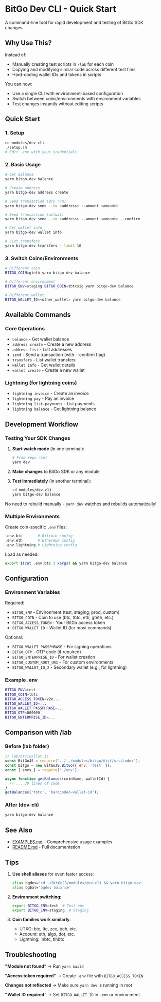 # BitGo Dev CLI - Quick Start

A command-line tool for rapid development and testing of BitGo SDK changes.

## Why Use This?

Instead of:
- Manually creating test scripts in `/lab` for each coin
- Copying and modifying similar code across different test files
- Hard-coding wallet IDs and tokens in scripts

You can now:
- Use a single CLI with environment-based configuration
- Switch between coins/environments with environment variables
- Test changes instantly without editing scripts

## Quick Start

### 1. Setup
```bash
cd modules/dev-cli
./setup.sh
# Edit .env with your credentials
```

### 2. Basic Usage
```bash
# Get balance
yarn bitgo-dev balance

# Create address
yarn bitgo-dev address create

# Send transaction (dry run)
yarn bitgo-dev send --to <address> --amount <amount>

# Send transaction (actual)
yarn bitgo-dev send --to <address> --amount <amount> --confirm

# Get wallet info
yarn bitgo-dev wallet info

# List transfers
yarn bitgo-dev transfers --limit 10
```

### 3. Switch Coins/Environments
```bash
# Different coin
BITGO_COIN=gteth yarn bitgo-dev balance

# Different environment
BITGO_ENV=staging BITGO_COIN=tbtcsig yarn bitgo-dev balance

# Different wallet
BITGO_WALLET_ID=<other_wallet> yarn bitgo-dev balance
```

## Available Commands

### Core Operations
- `balance` - Get wallet balance
- `address create` - Create a new address
- `address list` - List addresses
- `send` - Send a transaction (with --confirm flag)
- `transfers` - List wallet transfers
- `wallet info` - Get wallet details
- `wallet create` - Create a new wallet

### Lightning (for lightning coins)
- `lightning invoice` - Create an invoice
- `lightning pay` - Pay an invoice  
- `lightning list-payments` - List payments
- `lightning balance` - Get lightning balance

## Development Workflow

### Testing Your SDK Changes

1. **Start watch mode** (in one terminal):
   ```bash
   # From repo root
   yarn dev
   ```

2. **Make changes** to BitGo SDK or any module

3. **Test immediately** (in another terminal):
   ```bash
   cd modules/dev-cli
   yarn bitgo-dev balance
   ```

No need to rebuild manually - `yarn dev` watches and rebuilds automatically!

### Multiple Environments

Create coin-specific `.env` files:
```bash
.env.btc       # Bitcoin config
.env.eth       # Ethereum config
.env.lightning # Lightning config
```

Load as needed:
```bash
export $(cat .env.btc | xargs) && yarn bitgo-dev balance
```

## Configuration

### Environment Variables

Required:
- `BITGO_ENV` - Environment (test, staging, prod, custom)
- `BITGO_COIN` - Coin to use (btc, tbtc, eth, gteth, etc.)
- `BITGO_ACCESS_TOKEN` - Your BitGo access token
- `BITGO_WALLET_ID` - Wallet ID (for most commands)

Optional:
- `BITGO_WALLET_PASSPHRASE` - For signing operations
- `BITGO_OTP` - OTP code (if required)
- `BITGO_ENTERPRISE_ID` - For wallet creation
- `BITGO_CUSTOM_ROOT_URI` - For custom environments
- `BITGO_WALLET_ID_2` - Secondary wallet (e.g., for lightning)

### Example .env
```bash
BITGO_ENV=test
BITGO_COIN=tbtc
BITGO_ACCESS_TOKEN=v2x...
BITGO_WALLET_ID=...
BITGO_WALLET_PASSPHRASE=...
BITGO_OTP=000000
BITGO_ENTERPRISE_ID=...
```

## Comparison with /lab

### Before (lab folder)
```javascript
// lab/btc/wallet.js
const BitGoJS = require('../../modules/bitgo/dist/src/index');
const bitgo = new BitGoJS.BitGo({ env: 'test' });
const { envs } = require('./env');

async function getBalances(coinName, walletId) {
  // ... 30 lines of code
}
getBalances('tbtc', 'hardcoded-wallet-id');
```

### After (dev-cli)
```bash
yarn bitgo-dev balance
```

## See Also

- [EXAMPLES.md](./EXAMPLES.md) - Comprehensive usage examples
- [README.md](./README.md) - Full documentation

## Tips

1. **Use shell aliases** for even faster access:
   ```bash
   alias bgdev='cd ~/BitGoJS/modules/dev-cli && yarn bitgo-dev'
   alias bgbal='bgdev balance'
   ```

2. **Environment switching**:
   ```bash
   export BITGO_ENV=test  # Test env
   export BITGO_ENV=staging  # Staging
   ```

3. **Coin families work similarly**:
   - UTXO: btc, ltc, zec, bch, etc.
   - Account: eth, algo, dot, etc.
   - Lightning: lnbtc, tlnbtc

## Troubleshooting

**"Module not found"** → Run `yarn build`

**"Access token required"** → Create `.env` file with `BITGO_ACCESS_TOKEN`

**Changes not reflected** → Make sure `yarn dev` is running in root

**"Wallet ID required"** → Set `BITGO_WALLET_ID` in `.env` or environment

